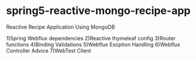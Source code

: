 
# spring5-reactive-mongo-recipe-app
Reactive Recipe Application Using MongoDB

1)Spring Webflux dependencies
2)Reactive thymeleaf config
3)Router functions
4)Binding Validations
5)Webflux Excption Handling
6)Webflux Controller Advice
7)WebTest Client